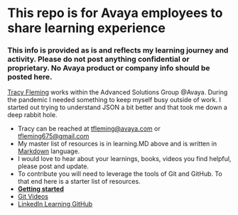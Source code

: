 # This repo is for Avaya employees to share learning experience  
### This info is provided as is and reflects my learning  journey and activity. Please do not post anything confidential or proprietary. No Avaya product or company info should be posted here. 
[Tracy Fleming](https://www.linkedin.com/in/tracy-fleming-7902211/) works within the Advanced Solutions Group @Avaya. During the pandemic I needed something to keep myself busy outside of work. I started out trying to understand JSON a bit better and that took me down a deep rabbit hole.
- Tracy can be reached at tfleming@avaya.com or tfleming675@gmail.com
- My master list of resources is in learning.MD above and is written in [Markdown](https://www.markdownguide.org/getting-started/) language. 
- I would love to hear about your learnings, books, videos you find helpful, please post and update.
-  To contribute you will need to leverage the tools of Git and GitHub. To that end here is a starter list of resources.
-  [**Getting started**](https://guides.github.com/activities/hello-world/) 
-  [Git Videos](https://youtube.com/playlist?list=PL4cUxeGkcC9goXbgTDQ0n_4TBzOO0ocPR)  
-  [LinkedIn Learning GitHub](https://www.linkedin.com/learning/subscription/topics/github?src=go-pa&veh=sem_src.go-pa_c.LLS-C_NAMER_All_CA_Search_Google-NB_DR-PRS_Broad_Dev-Devops-Beta_All_English_Core-MKAG_pkw.%2Bhow-to%20%2Bgithub_pmt.b_pcrid.474887652719_pdv.c_plc._trgid.aud-1016811499848:kwd-446863880047_net.g_learning&trk=sem_src.go-pa_c.LLS-C_NAMER_All_CA_Search_Google-NB_DR-PRS_Broad_Dev-Devops-Beta_All_English_Core-MKAG_pkw.%2Bhow-to%20%2Bgithub_pmt.b_pcrid.474887652719_pdv.c_plc._trgid.aud-1016811499848:kwd-446863880047_net.g_learning&mcid=6626616148786065462&cname=&camid=11364721860&asid=108752006581&targetid=aud-1016811499848:kwd-446863880047&crid=474887652719&placement=&dev=c&ends=1&gclid=Cj0KCQjwvYSEBhDjARIsAJMn0ljf7TWODO5OwAX1FMuwRhLRYuR6Qx6zE6jO51vfPU7rMuc3mteysjoaAhyQEALw_wcB&gclsrc=aw.ds)
